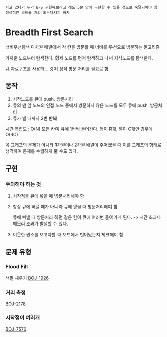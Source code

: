 	자고 있다가 누가 BFS 구현해보라고 해도 5분 안에 구현할 수 있을 정도로 숙달되어야 함
	정석적인 코드를 거의 외우다시피 하자

# Breadth First Search
너비우선탐색
다차원 배열에서 각 칸을 방문할 때 너비를 우선으로 방문하는 알고리즘

가까운 노드부터 탐색한다. 형제 노드를 먼저 탐색하고 나서 자식노드를 탐색한다.

큐 자료구조를 사용하는 것이 정석
방문 처리를 필요로 함

## 동작
1. 시작노드를 큐에 push, 방문처리
2. 큐의 맨 앞 노드의 인접 노드 중에서 방문하지 않은 노드를 모두 큐에 push, 방문처리
3. 큐가 빌 때까지 2번 반복

시간 복잡도 : O(N)
모든 칸이 큐에 1번씩 들어간다.
행이 R개, 열이 C개인 경우에 O(RC)

꼭 그래프의 문제가 아니라 1차원이나 2차원 배열이 주어졌을 때
이를 그래프의 형태로 생각하여 문제를 수월하게 풀 수도 있다.

## 구현
### 주의해야 하는 것
1. 시작점을 큐에 넣을 때 방문처리해야 함
   
2. 항상 큐에 빼낼 때가 아니라 큐에 넣을 때 방문처리해야 함
   
    큐에 빼낼 때 방문처리 하면 같은 칸이 큐에 여러번 들어가게 된다. 
    -> 시간 초과나 메모리 초과가 발생할 수 있다.
    
3. 이웃한 원소를 보고자할 때 보드에서 벗어났는지 체크해야 함

## 문제 유형

### Flood Fill
색깔 채우기
[BOJ-1926](https://www.acmicpc.net/problem/1926)

### 거리 측정
[BOJ-2178](https://www.acmicpc.net/problem/2178)

### 시작점이 여러개
[BOJ-7576](https://www.acmicpc.net/problem/7576)

